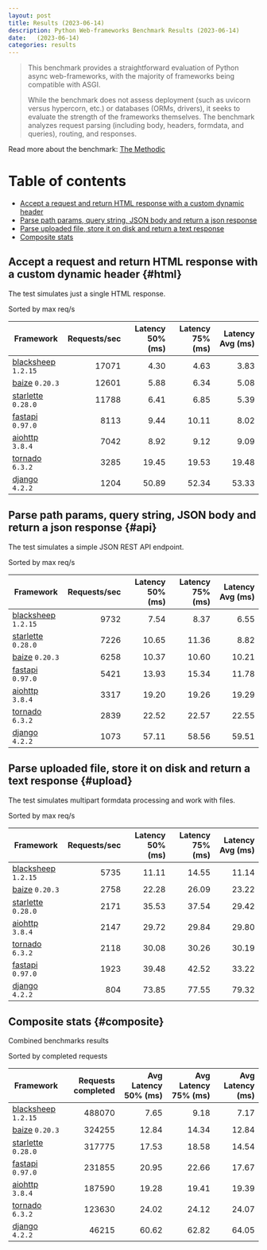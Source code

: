 ```yaml
---
layout: post
title: Results (2023-06-14)
description: Python Web-frameworks Benchmark Results (2023-06-14)
date:   (2023-06-14)
categories: results
---
```


<script src="https://cdn.jsdelivr.net/npm/chart.js@3.2.1/dist/chart.min.js"></script>

> This benchmark provides a straightforward evaluation of Python async web-frameworks,
> with the majority of frameworks being compatible with ASGI.
> 
> While the benchmark does not assess deployment 
> (such as uvicorn versus hypercorn, etc.) or databases (ORMs, drivers),
> it seeks to evaluate the strength of the frameworks themselves. 
> The benchmark analyzes request parsing (including body, headers, formdata, and queries), routing, and responses.

Read more about the benchmark: [The Methodic](/benchmarks/about/)

# Table of contents

* [Accept a request and return HTML response with a custom dynamic header](#html)
* [Parse path params, query string, JSON body and return a json response](#api)
* [Parse uploaded file, store it on disk and return a text response](#upload)
* [Composite stats ](#composite)

<canvas id="chart" style="margin-bottom: 2em"></canvas>
<script>
    let ctx = document.getElementById('chart').getContext('2d');
    let myChart = new Chart(ctx, {
        type: 'bar',
        data: {
            labels: ['blacksheep','baize','starlette','fastapi','aiohttp','tornado','django',],
            datasets: [
                {
                    label: 'Single HTML response (req/s)',
                    data: ['17071','12601','11788','8113','7042','3285','1204',],
                    backgroundColor: [
                        '#b9ddf1', '#afd6ed', '#a5cfe9', '#9bc7e4', '#92c0df', '#89b8da', '#80b0d5',
                    ].reverse()
                },
                {
                    label: 'Work with JSON (req/s)',
                    data: ['9732','7226','6258','5421','3317','2839','1073',],
                    backgroundColor: [
                        '#b3e0a6', '#a5db96', '#98d687', '#8ed07f', '#85ca77', '#7dc370', '#75bc69',
                    ].reverse()
                },
                {
                    label: 'Upload file (req/s)',
                    data: ['5735','2758','2171','2147','2118','1923','804',],
                    backgroundColor: [
                        '#ffc685', '#fcbe75', '#f9b665', '#f7ae54', '#f5a645', '#f59c3c', '#f49234', 
                    ].reverse()
                },
            ]
        }
    });
</script>

##  Accept a request and return HTML response with a custom dynamic header {#html}

The test simulates just a single HTML response.

Sorted by max req/s

| Framework | Requests/sec | Latency 50% (ms) | Latency 75% (ms) | Latency Avg (ms) |
| --------- | -----------: | ---------------: | ---------------: | ---------------: |
| [blacksheep](https://pypi.org/project/blacksheep/) `1.2.15` | 17071 | 4.30 | 4.63 | 3.83
| [baize](https://pypi.org/project/baize/) `0.20.3` | 12601 | 5.88 | 6.34 | 5.08
| [starlette](https://pypi.org/project/starlette/) `0.28.0` | 11788 | 6.41 | 6.85 | 5.39
| [fastapi](https://pypi.org/project/fastapi/) `0.97.0` | 8113 | 9.44 | 10.11 | 8.02
| [aiohttp](https://pypi.org/project/aiohttp/) `3.8.4` | 7042 | 8.92 | 9.12 | 9.09
| [tornado](https://pypi.org/project/tornado/) `6.3.2` | 3285 | 19.45 | 19.53 | 19.48
| [django](https://pypi.org/project/django/) `4.2.2` | 1204 | 50.89 | 52.34 | 53.33


## Parse path params, query string, JSON body and return a json response  {#api}
The test simulates a simple JSON REST API endpoint.  

Sorted by max req/s

| Framework | Requests/sec | Latency 50% (ms) | Latency 75% (ms) | Latency Avg (ms) |
| --------- | -----------: | ---------------: | ---------------: | ---------------: |
| [blacksheep](https://pypi.org/project/blacksheep/) `1.2.15` | 9732 | 7.54 | 8.37 | 6.55
| [starlette](https://pypi.org/project/starlette/) `0.28.0` | 7226 | 10.65 | 11.36 | 8.82
| [baize](https://pypi.org/project/baize/) `0.20.3` | 6258 | 10.37 | 10.60 | 10.21
| [fastapi](https://pypi.org/project/fastapi/) `0.97.0` | 5421 | 13.93 | 15.34 | 11.78
| [aiohttp](https://pypi.org/project/aiohttp/) `3.8.4` | 3317 | 19.20 | 19.26 | 19.29
| [tornado](https://pypi.org/project/tornado/) `6.3.2` | 2839 | 22.52 | 22.57 | 22.55
| [django](https://pypi.org/project/django/) `4.2.2` | 1073 | 57.11 | 58.56 | 59.51


## Parse uploaded file, store it on disk and return a text response  {#upload}
The test simulates multipart formdata processing and work with files.  

Sorted by max req/s

| Framework | Requests/sec | Latency 50% (ms) | Latency 75% (ms) | Latency Avg (ms) |
| --------- | -----------: | ---------------: | ---------------: | ---------------: |
| [blacksheep](https://pypi.org/project/blacksheep/) `1.2.15` | 5735 | 11.11 | 14.55 | 11.14
| [baize](https://pypi.org/project/baize/) `0.20.3` | 2758 | 22.28 | 26.09 | 23.22
| [starlette](https://pypi.org/project/starlette/) `0.28.0` | 2171 | 35.53 | 37.54 | 29.42
| [aiohttp](https://pypi.org/project/aiohttp/) `3.8.4` | 2147 | 29.72 | 29.84 | 29.80
| [tornado](https://pypi.org/project/tornado/) `6.3.2` | 2118 | 30.08 | 30.26 | 30.19
| [fastapi](https://pypi.org/project/fastapi/) `0.97.0` | 1923 | 39.48 | 42.52 | 33.22
| [django](https://pypi.org/project/django/) `4.2.2` | 804 | 73.85 | 77.55 | 79.32


## Composite stats {#composite}
Combined benchmarks results

Sorted by completed requests

| Framework | Requests completed | Avg Latency 50% (ms) | Avg Latency 75% (ms) | Avg Latency (ms) |
| --------- | -----------------: | -------------------: | -------------------: | ---------------: |
| [blacksheep](https://pypi.org/project/blacksheep/) `1.2.15` | 488070 | 7.65 | 9.18 | 7.17
| [baize](https://pypi.org/project/baize/) `0.20.3` | 324255 | 12.84 | 14.34 | 12.84
| [starlette](https://pypi.org/project/starlette/) `0.28.0` | 317775 | 17.53 | 18.58 | 14.54
| [fastapi](https://pypi.org/project/fastapi/) `0.97.0` | 231855 | 20.95 | 22.66 | 17.67
| [aiohttp](https://pypi.org/project/aiohttp/) `3.8.4` | 187590 | 19.28 | 19.41 | 19.39
| [tornado](https://pypi.org/project/tornado/) `6.3.2` | 123630 | 24.02 | 24.12 | 24.07
| [django](https://pypi.org/project/django/) `4.2.2` | 46215 | 60.62 | 62.82 | 64.05
